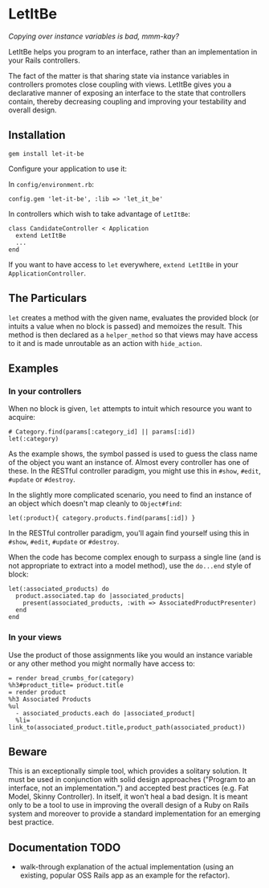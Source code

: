 LetItBe
=======

_Copying over instance variables is bad, mmm-kay?_

LetItBe helps you program to an interface, rather than an implementation in
your Rails controllers.

The fact of the matter is that sharing state via instance variables in
controllers promotes close coupling with views. LetItBe gives you a declarative
manner of exposing an interface to the state that controllers contain, thereby
decreasing coupling and improving your testability and overall design.

Installation
------------

    gem install let-it-be

Configure your application to use it:

In `config/environment.rb`:

    config.gem 'let-it-be', :lib => 'let_it_be'

In controllers which wish to take advantage of `LetItBe`:

    class CandidateController < Application
      extend LetItBe
      ...
    end

If you want to have access to `let` everywhere, `extend LetItBe` in your
`ApplicationController`.

The Particulars
---------------

`let` creates a method with the given name, evaluates the provided block (or
intuits a value when no block is passed) and memoizes the result. This method is
then declared as a `helper_method` so that views may have access to it and is
made unroutable as an action with `hide_action`.

Examples
--------

### In your controllers

When no block is given, `let` attempts to intuit which resource you want to
acquire:

    # Category.find(params[:category_id] || params[:id])
    let(:category)

As the example shows, the symbol passed is used to guess the class name of the
object you want an instance of. Almost every controller has one of these. In the
RESTful controller paradigm, you might use this in `#show`, `#edit`, `#update`
or `#destroy`.

In the slightly more complicated scenario, you need to find an instance of an
object which doesn't map cleanly to `Object#find`:

    let(:product){ category.products.find(params[:id]) }

In the RESTful controller paradigm, you'll again find yourself using this in
`#show`, `#edit`, `#update` or `#destroy`.

When the code has become complex enough to surpass a single line (and is not
appropriate to extract into a model method), use the `do...end` style of block:

    let(:associated_products) do
      product.associated.tap do |associated_products|
        present(associated_products, :with => AssociatedProductPresenter)
      end
    end

### In your views

Use the product of those assignments like you would an instance variable or any
other method you might normally have access to:

    = render bread_crumbs_for(category)
    %h3#product_title= product.title
    = render product
    %h3 Associated Products
    %ul
      - associated_products.each do |associated_product|
      %li= link_to(associated_product.title,product_path(associated_product))

Beware
------

This is an exceptionally simple tool, which provides a solitary solution. It
must be used in conjunction with solid design approaches ("Program to an
interface, not an implementation.") and accepted best practices (e.g. Fat Model,
Skinny Controller). In itself, it won't heal a bad design. It is meant only to
be a tool to use in improving the overall design of a Ruby on Rails system and
moreover to provide a standard implementation for an emerging best practice.

Documentation TODO
------------------

* walk-through explanation of the actual implementation (using an existing,
popular OSS Rails app as an example for the refactor).
